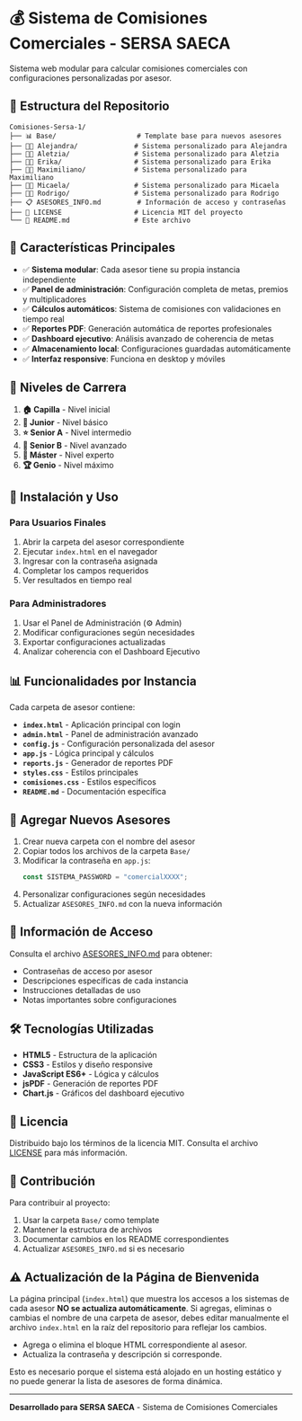 # 💰 Sistema de Comisiones Comerciales - SERSA SAECA

Sistema web modular para calcular comisiones comerciales con configuraciones personalizadas por asesor.

## 📁 Estructura del Repositorio

```
Comisiones-Sersa-1/
├── 📊 Base/                    # Template base para nuevos asesores
├── 👩‍💼 Alejandra/              # Sistema personalizado para Alejandra
├── 👩‍💼 Aletzia/                # Sistema personalizado para Aletzia
├── 👩‍💼 Erika/                  # Sistema personalizado para Erika
├── 👨‍💼 Maximiliano/            # Sistema personalizado para Maximiliano
├── 👩‍💼 Micaela/                # Sistema personalizado para Micaela
├── 👨‍💼 Rodrigo/                # Sistema personalizado para Rodrigo
├── 📋 ASESORES_INFO.md         # Información de acceso y contraseñas
├── 📄 LICENSE                  # Licencia MIT del proyecto
└── 📖 README.md                # Este archivo
```

## 🚀 Características Principales

- ✅ **Sistema modular**: Cada asesor tiene su propia instancia independiente
- ✅ **Panel de administración**: Configuración completa de metas, premios y multiplicadores
- ✅ **Cálculos automáticos**: Sistema de comisiones con validaciones en tiempo real
- ✅ **Reportes PDF**: Generación automática de reportes profesionales
- ✅ **Dashboard ejecutivo**: Análisis avanzado de coherencia de metas
- ✅ **Almacenamiento local**: Configuraciones guardadas automáticamente
- ✅ **Interfaz responsive**: Funciona en desktop y móviles

## 🎯 Niveles de Carrera

1. **🏠 Capilla** - Nivel inicial
2. **👤 Junior** - Nivel básico  
3. **⭐ Senior A** - Nivel intermedio
4. **💎 Senior B** - Nivel avanzado
5. **👑 Máster** - Nivel experto
6. **🏆 Genio** - Nivel máximo

## 🔧 Instalación y Uso

### Para Usuarios Finales
1. Abrir la carpeta del asesor correspondiente
2. Ejecutar `index.html` en el navegador
3. Ingresar con la contraseña asignada
4. Completar los campos requeridos
5. Ver resultados en tiempo real

### Para Administradores
1. Usar el Panel de Administración (⚙️ Admin)
2. Modificar configuraciones según necesidades
3. Exportar configuraciones actualizadas
4. Analizar coherencia con el Dashboard Ejecutivo

## 📊 Funcionalidades por Instancia

Cada carpeta de asesor contiene:
- **`index.html`** - Aplicación principal con login
- **`admin.html`** - Panel de administración avanzado
- **`config.js`** - Configuración personalizada del asesor
- **`app.js`** - Lógica principal y cálculos
- **`reports.js`** - Generador de reportes PDF
- **`styles.css`** - Estilos principales
- **`comisiones.css`** - Estilos específicos
- **`README.md`** - Documentación específica

## 🔄 Agregar Nuevos Asesores

1. Crear nueva carpeta con el nombre del asesor
2. Copiar todos los archivos de la carpeta `Base/`
3. Modificar la contraseña en `app.js`:
   ```javascript
   const SISTEMA_PASSWORD = "comercialXXXX";
   ```
4. Personalizar configuraciones según necesidades
5. Actualizar `ASESORES_INFO.md` con la nueva información

## 📝 Información de Acceso

Consulta el archivo [ASESORES_INFO.md](ASESORES_INFO.md) para obtener:
- Contraseñas de acceso por asesor
- Descripciones específicas de cada instancia
- Instrucciones detalladas de uso
- Notas importantes sobre configuraciones

## 🛠️ Tecnologías Utilizadas

- **HTML5** - Estructura de la aplicación
- **CSS3** - Estilos y diseño responsive
- **JavaScript ES6+** - Lógica y cálculos
- **jsPDF** - Generación de reportes PDF
- **Chart.js** - Gráficos del dashboard ejecutivo

## 📄 Licencia

Distribuido bajo los términos de la licencia MIT. Consulta el archivo [LICENSE](LICENSE) para más información.

## 🤝 Contribución

Para contribuir al proyecto:
1. Usar la carpeta `Base/` como template
2. Mantener la estructura de archivos
3. Documentar cambios en los README correspondientes
4. Actualizar `ASESORES_INFO.md` si es necesario

## ⚠️ Actualización de la Página de Bienvenida

La página principal (`index.html`) que muestra los accesos a los sistemas de cada asesor **NO se actualiza automáticamente**. Si agregas, eliminas o cambias el nombre de una carpeta de asesor, debes editar manualmente el archivo `index.html` en la raíz del repositorio para reflejar los cambios.

- Agrega o elimina el bloque HTML correspondiente al asesor.
- Actualiza la contraseña y descripción si corresponde.

Esto es necesario porque el sistema está alojado en un hosting estático y no puede generar la lista de asesores de forma dinámica.

---

**Desarrollado para SERSA SAECA** - Sistema de Comisiones Comerciales